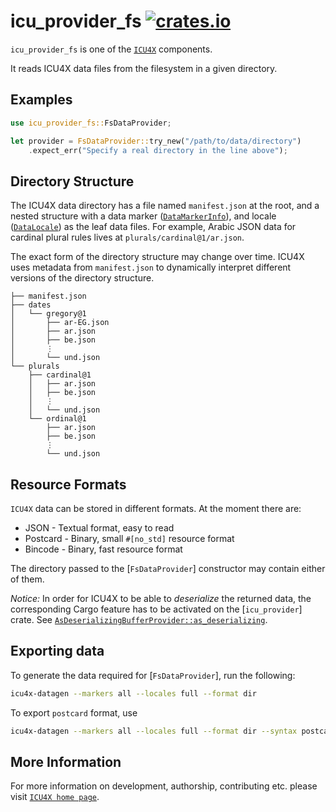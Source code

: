 # icu_provider_fs [![crates.io](https://img.shields.io/crates/v/icu_provider_fs)](https://crates.io/crates/icu_provider_fs)

<!-- cargo-rdme start -->

`icu_provider_fs` is one of the [`ICU4X`] components.

It reads ICU4X data files from the filesystem in a given directory.

## Examples

```rust
use icu_provider_fs::FsDataProvider;

let provider = FsDataProvider::try_new("/path/to/data/directory")
    .expect_err("Specify a real directory in the line above");
```

## Directory Structure

The ICU4X data directory has a file named `manifest.json` at the root, and a nested structure
with a data marker ([`DataMarkerInfo`](icu_provider::DataMarkerInfo)), and locale ([`DataLocale`](icu_provider::DataLocale))
as the leaf data files. For example, Arabic JSON data for cardinal plural rules lives at `plurals/cardinal@1/ar.json`.

The exact form of the directory structure may change over time. ICU4X uses metadata from
`manifest.json` to dynamically interpret different versions of the directory structure.

```text
├── manifest.json
├── dates
│   └── gregory@1
│       ├── ar-EG.json
│       ├── ar.json
│       ├── be.json
│       ⋮
│       └── und.json
└── plurals
    ├── cardinal@1
    │   ├── ar.json
    │   ├── be.json
    │   ⋮
    │   └── und.json
    └── ordinal@1
        ├── ar.json
        ├── be.json
        ⋮
        └── und.json
```

## Resource Formats

`ICU4X` data can be stored in different formats. At the moment there are:

* JSON - Textual format, easy to read
* Postcard - Binary, small `#[no_std]` resource format
* Bincode - Binary, fast resource format

The directory passed to the [`FsDataProvider`] constructor may contain either of them.

*Notice:* In order for ICU4X to be able to *deserialize* the returned data, the corresponding
Cargo feature has to be activated on the [`icu_provider`] crate. See
[`AsDeserializingBufferProvider::as_deserializing`](icu_provider::serde::AsDeserializingBufferProvider).

## Exporting data

To generate the data required for [`FsDataProvider`], run the following:

```bash
icu4x-datagen --markers all --locales full --format dir
```

To export `postcard` format, use

```bash
icu4x-datagen --markers all --locales full --format dir --syntax postcard
```

[`ICU4X`]: ../icu/index.html

<!-- cargo-rdme end -->

## More Information

For more information on development, authorship, contributing etc. please visit [`ICU4X home page`](https://github.com/unicode-org/icu4x).
